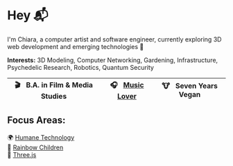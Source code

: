 # Hey 📬

I'm Chiara, a computer artist and software engineer, currently exploring 3D web development and emerging technologies 🤖

**Interests:** 3D Modeling, Computer Networking, Gardening, Infrastructure, Psychedelic Research, Robotics, Quantum Security

🎬 &nbsp; B.A. in Film & Media Studies | 🎧 &nbsp; [Music Lover](https://open.spotify.com/user/5dag50fq0etby27eto67r5e8e?si=90459d7aec7c4262) | 🐮 &nbsp; Seven Years Vegan
|-|-|-|

## Focus Areas:

🌍 [Humane Technology](https://www.humanetech.com/course)  
👼 [Rainbow Children](https://rainbowchildrentrust.com)  
🎨 [Three.js](https://threejs-journey.com)  
